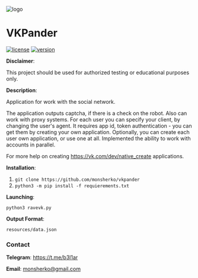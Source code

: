 ![logo](https://pp.userapi.com/c846417/v846417614/ff266/idsfbMmp2Hg.jpg)

# VKPander
[![license](https://img.shields.io/hexpm/l/plug.svg)](https://github.com/colental/byob/blob/master/LICENSE)
[![version](https://img.shields.io/badge/version-1.0-lightgrey.svg)](https://github.com/monsherko/vkpander)


__Disclaimer__: 

This project should be used for authorized testing or educational purposes only.

__Description__:

Application for work with the social network.

The application outputs captcha, if there is a check on the robot.
Also can work with proxy systems.
For each user you can specify your client, by changing the user's agent.
It requires app id, token authentication - you can get them by creating your own application.
Optionally, you can create each user own application, or use one at all.
Implemented the ability to work with accounts in parallel.

For more help on creating https://vk.com/dev/native_create applications.

__Installation__: 

1. `git clone https://github.com/monsherko/vkpander`
2. `python3 -m pip install -f requierements.txt` 


__Launching__:

`python3 ravevk.py`


__Output Format__:

`resources/data.json`


### Contact

__Telegram__: https://t.me/b3l1ar 

__Email__: monsherko@gmail.com
